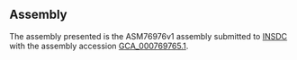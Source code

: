 

Assembly
--------

The assembly presented is the ASM76976v1 assembly submitted to
[INSDC](http://www.insdc.org) with the assembly accession
[GCA\_000769765.1](http://www.ebi.ac.uk/ena/data/view/GCA_000769765.1).
